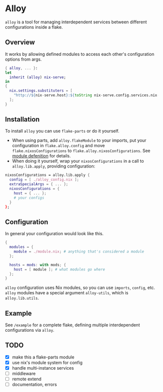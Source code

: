 # Alloy

`alloy` is a tool for managing interdependent services between different configurations inside a flake.

## Overview

It works by allowing defined modules to access each other's configuration options from args.

```nix
{ alloy, ... }:
let
  inherit (alloy) nix-serve;
in
{
  nix.settings.substituters = [
    "http://${nix-serve.host}:${toString nix-serve.config.services.nix-serve.port}"
  ];
}
```

## Installation

To install `alloy` you can use `flake-parts` or do it yourself. 
- When using parts, add `alloy.flakeModule` to your imports, put your configuration in `flake.alloy.config` and move `flake.nixosConfigurations` to `flake.alloy.nixosConfigurations`. See [module defenition](./flake-module.nix) for details.
- When doing it yourself, wrap your `nixosConfigurations` in a call to `alloy.lib.apply`, providing configuration:

```nix
nixosConfigurations = alloy.lib.apply {
  config = [ ./alloy_config.nix ];
  extraSpecialArgs = { ... };
  nixosConfigurations = {
    host = { ... };
    # your configs
  }
};
```

## Configuration

In general your configuration would look like this.

```nix
{
  modules = {
    module = ./module.nix; # anything that's considered a module
  };

  hosts = mods: with mods; {
    host = [ module ]; # what modules go where
  };
}
```

`alloy` configuration uses Nix modules, so you can use `imports`, `config`, etc. `alloy` modules have a special argument `alloy-utils`, which is `alloy.lib.utils`.

## Example

See `/example` for a complete flake, defining multiple interdependent configurations via `alloy`.

## TODO

- [x] make this a flake-parts module
- [x] use nix's module system for config
- [x] handle multi-instance services
- [ ] middleware
- [ ] remote extend
- [ ] documentation, errors
